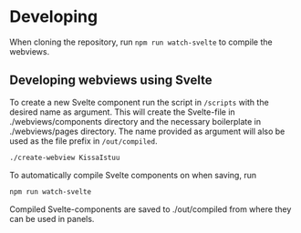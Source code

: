 # Developing

When cloning the repository, run `npm run watch-svelte` to compile the webviews.

## Developing webviews using Svelte

To create a new Svelte component run the script in `/scripts` with the desired name as argument.
This will create the Svelte-file in ./webviews/components directory and the necessary boilerplate in ./webviews/pages directory.
The name provided as argument will also be used as the file prefix in `/out/compiled`.

```sh
./create-webview KissaIstuu
```

To automatically compile Svelte components on when saving, run

```sh
npm run watch-svelte
```

Compiled Svelte-components are saved to ./out/compiled from where they can be used in panels.
